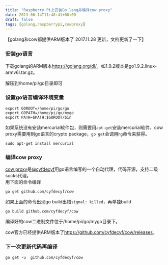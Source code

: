 ```yaml
---
title: "Raspberry Pi上安装Go lang并编译cow proxy"
date: 2013-06-14T11:48:41+08:00
draft: false
tags: [golang,raspberrypi,cowproxy]
---
```


【golang和cow都提供ARM版本了 2017.11.28 更新，文档更新了一下】

### 安装go语言

下载golang的ARM版本<https://golang.org/dl/>，如1.9.2版本是go1.9.2.linux-armv6l.tar.gz。

<!--more-->

解压到/home/pi/go目录即可

### 设置go语言编译环境变量

```
export GOROOT=/home/pi/go/go
export GOPATH=/home/pi/go/mygo
export PATH=$PATH:$GOROOT/bin
```

如果系统没有安装mercurial软件包，则需要用`apt-get`安装mercurial软件，cow proxy需要用到go语言的crypto package，`go get`会调用`hg`命令来获得。

```
sudo apt-get install mercurial
```

### 编译cow proxy

[cow proxy](https://github.com/cyfdecyf/cow)是[@cyfdecyf](http://twitter.com/cyfdecyf)用go语言编写的一个自动代理，代码开源，支持二级socks代理。  
用下面的命令编译

```
go get github.com/cyfdecyf/cow
```

如果上面的命令出现go build出错`signal: killed`，再单独build

```
go build github.com/cyfdecyf/cow
```

编译好的cow二进制文件位于/home/pi/go/mygo目录下。

cow官方已经提供ARM版本了<https://github.com/cyfdecyf/cow/releases>。

### 下一次更新代码再编译

```
go get -u  github.com/cyfdecyf/cow
```
